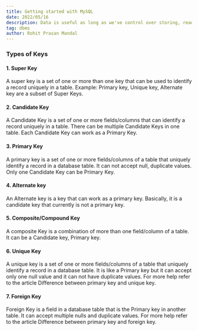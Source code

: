 ```yaml
---
title: Getting started with MySQL
date: 2022/05/16
description: Data is useful as long as we've control over storing, reading, updating and deleting it as per our needs. MySQL is a Database Management System which allows us to use the CRUD(create, read, update, and delete) method.
tag: dbms
author: Rohit Prasan Mandal
---
```


### Types of Keys

#### 1. Super Key
A super key is a set of one or more than one key that can be used to identify a record uniquely in a table. Example: Primary key, Unique key, Alternate key are a subset of Super Keys.

#### 2. Candidate Key
A Candidate Key is a set of one or more fields/columns that can identify a record uniquely in a table. There can be multiple Candidate Keys in one table. Each Candidate Key can work as a Primary Key.

#### 3. Primary Key
A primary key is a set of one or more fields/columns of a table that uniquely identify a record in a database table. It can not accept null, duplicate values. Only one Candidate Key can be Primary Key.

#### 4. Alternate key
An Alternate key is a key that can work as a primary key. Basically, it is a candidate key that currently is not a primary key.

#### 5. Composite/Compound Key
A composite Key is a combination of more than one field/column of a table. It can be a Candidate key, Primary key.

#### 6. Unique Key
A unique key is a set of one or more fields/columns of a table that uniquely identify a record in a database table. It is like a Primary key but it can accept only one null value and it can not have duplicate values. For more help refer to the article Difference between primary key and unique key.

#### 7. Foreign Key
Foreign Key is a field in a database table that is the Primary key in another table. It can accept multiple nulls and duplicate values. For more help refer to the article Difference between primary key and foreign key.

